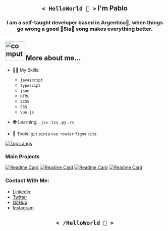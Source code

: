 
<h2 align='center'><code>< HelloWorld 🖖 ></code>   I'm Pablo</h2>
<h3 align='center'>I am a self-taught developer based in Argentina🐋, when things go wrong a good 🍙Sia🍙 song makes everything better.</h3>

<div>
  <h2><img src="http://www.nyan.cat/cats/original.gif" alt="computer" width="60"> More about me...</h2>
</div>
  
- 🧙‍♂️ My Skills: 
   - `javascript` 
   - `typescipt` 
   - `json` 
   - `HTML` 
   - `SCSS` 
   - `CSS` 
   - `Vue.js`
  
- 👽 Learning: `.jsx` `.tsx` `.py` `.rs` 

- 🤖 Tools: `git` `pinia` `vue router` `figma` `vite`
  
[![Top Langs](https://github-readme-stats.vercel.app/api/top-langs/?username=pablobenito2001&layout=compact)](https://github.com/pablobenito2001)
  
### Main Projects
  
[![Readme Card](https://github-readme-stats.vercel.app/api/pin/?username=pablobenito2001&repo=MyMyGradient)](https://github.com/pablobenito2001/MyMyGradient.git)
[![Readme Card](https://github-readme-stats.vercel.app/api/pin/?username=pablobenito2001&repo=PokeFind-SupraVersion)](https://github.com/pablobenito2001/PokeFind-SupraVersion.git)
[![Readme Card](https://github-readme-stats.vercel.app/api/pin/?username=pablobenito2001&repo=TerritoryDS)](https://github.com/pablobenito2001/TerritoryDS.git)
[![Readme Card](https://github-readme-stats.vercel.app/api/pin/?username=pablobenito2001&repo=SpeceShip-Travel)](https://github.com/pablobenito2001/SpeceShip-Travel.git)

### Contact With Me:
- [Linkedin](https://www.linkedin.com/in/pablo-benito-53610b222/)
- [Twitter](https://twitter.com/PlaggbySia)
- [GitHub](https://github.com/PabloBenitoAR)
- [Instagram](https://www.instagram.com/gallade2001/)
  
<h2 align='center'><code>< /HelloWorld 🖖 ></code></h2>

